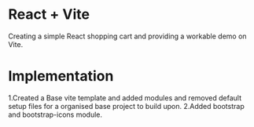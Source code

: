 # React + Vite

Creating a simple React shopping cart and providing a workable demo on Vite.

# Implementation

1.Created a Base vite template and added modules and removed default setup files for a organised base project to build upon.
2.Added bootstrap and bootstrap-icons module.
